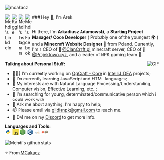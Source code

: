 <p align="left"> <img src="https://komarev.com/ghpvc/?username=mcakacz&label=Profile%20views&color=0e75b6&style=flat" alt="mcakacz" /> </p>
### Hey 👋, I'm Arek

<a href="https://www.linkedin.com/in/mc-akacz-3b1212239/">
  <img align="left" alt="Mehdi's LinkdeIn" width="22px" src="https://cdn.jsdelivr.net/npm/simple-icons@v3/icons/linkedin.svg" />
</a>
<a href="www.kaggle.com/mcakacz/">
  <img align="left" alt="Kaggle" width="22px" src="https://cdn.jsdelivr.net/npm/simple-icons@3.1.0/icons/kaggle.svg" />
</a>
<a href="https://www.instagram.com/arek_fzh/">
  <img align="left" alt="Mehdi's Instagram" width="22px" src="https://cdn.jsdelivr.net/npm/simple-icons@v3/icons/instagram.svg" />
</a>
<a href="https://www.facebook.com/mc.akacz.1/">
  <img align="left" alt="Mehdi's Facebook" width="22px" src="https://cdn.jsdelivr.net/npm/simple-icons@v3/icons/facebook.svg" />
</a>

<br />
<br />

Hi there, I'm **Arkadiusz Adamowski**, a **Starting Project Manager/ Code Developer** ( Probably one of the youngest 🌍 ) and a **Minecraft Website Designer** 🚀 from Poland.  Currently, I'm a CEO of 👑 [@ClanCraft.pl](http://clancraft.pl) minecraft server, CEO of 👑 [@Projektowo.xyz](https://projektowo.xyz), and a leader of NPK gaming team 💪. 

  <img align="right" alt="GIF" src="https://i.pinimg.com/originals/e4/26/70/e426702edf874b181aced1e2fa5c6cde.gif" />

**Talking about Personal Stuff:**

- 👨🏽‍💻 I’m currently working on [OgCraft - Core](https://github.com/MCakacz/OgCraft) in [IntelliJ IDEA](https://www.jetbrains.com/idea/) projects;
- 🌱 I’m currently learning JavaScript and HTML languages; 
- 🤔 My interests are with Natural Language Processing/Understanding, Computer vision, Effective Learning, etc..;
- 💼 I’m searching for young, determinated/communicative person which i could work with
- 💬 Ask me about anything, I'm happy to help;
- 📫 Please email via gildianpk@gmail.com to reach me.
- 📝 DM me on my [Discord](https://discord.gg/Jp45cG3BC8) to get more info.


**Languages and Tools:**  
<code><img height="20" src="https://raw.githubusercontent.com/github/explore/80688e429a7d4ef2fca1e82350fe8e3517d3494d/topics/python/python.png"></code>
<code><img height="20" src="https://raw.githubusercontent.com/github/explore/80688e429a7d4ef2fca1e82350fe8e3517d3494d/topics/javascript/javascript.png"></code>
<code><img height="20" src="https://raw.githubusercontent.com/github/explore/80688e429a7d4ef2fca1e82350fe8e3517d3494d/topics/nodejs/nodejs.png"></code>
<code><img height="20" src="https://raw.githubusercontent.com/github/explore/80688e429a7d4ef2fca1e82350fe8e3517d3494d/topics/cpp/cpp.png"></code>
<code><img height="20" src="https://raw.githubusercontent.com/github/explore/80688e429a7d4ef2fca1e82350fe8e3517d3494d/topics/mysql/mysql.png"></code>
<code><img height="20" src="https://raw.githubusercontent.com/github/explore/80688e429a7d4ef2fca1e82350fe8e3517d3494d/topics/git/git.png"></code>

![Mehdi's github stats](https://github-readme-stats.vercel.app/api?username=mcakacz&show_icons=true&hide_border=true)

⭐️ From [MCakacz](https://github.com/MCakacz)
